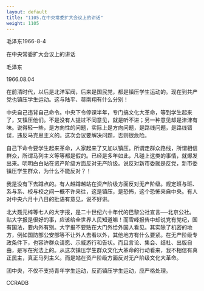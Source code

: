 ```yaml
---
layout: default
title: "1105.在中央常委扩大会议上的讲话"
weight: 1105
---
```


毛泽东1966-8-4

在中央常委扩大会议上的讲话

毛泽东

1966.08.04

在前清时代，以后是北洋军阀，后来是国民党，都是镇压学生运动的。现在到共产党也镇压学生运动。这与陆平、蒋南翔有什么分别！

中央自己违背自己命令。中央下令停课半年，专门搞文化大革命，等到学生起来了，又镇压他们。不是没有人提过不同意见，就是听不进；另一种意见却是津津有味。说得轻一些，是方向性的问题，实际上是方向问题，是路线问题，是路线错误，违反马克思主义的。这次会议要解决问题，否则很危险。

自己下命令要学生起来革命，人家起来了又加以镇压。所谓走群众路线，所谓相信群众，所谓马列主义等等都是假的。已经是多年如此，凡碰上这类的事情，就爆发出来。明明白白站在资产阶级方面反对无产阶级。说反对新市委就是反党，新市委镇压学生群众，为什么不能反对？！

我是没有下去蹲点的。有人越蹲越站在资产阶级方面反对无产阶级。规定班与班、系与系、校与校之间一概不许来往，这是镇压，是恐怖，这个恐怖来自中央。有人对中央六月十八日的批语有意见，说不好讲。

北大聂元梓等七人的大字报，是二十世纪六十年代的巴黎公社宣言──北京公社。贴大字报是很好的事，应该给全世界人民知道嘛！而雪峰报告中却说党有党纪，国有国法，要内外有别。大字报不要贴在大门外给外国人看见。其实除了机密的地方，例如国防部公安部等不让外人去看以外，其他地方有什么要紧。在无产阶级专政条件下，也容许群众请愿、示威游行和告状。而且言论、集会、结社、出版自由，是写在宪法上的。从这次镇压学生群众文化大革命的行动看来，我不相信有真正民主，真正马列主义。而是站在资产阶级方面反对无产阶级文化大革命。

团中央，不仅不支持青年学生运动，反而镇压学生运动，应严格处理。

CCRADB

